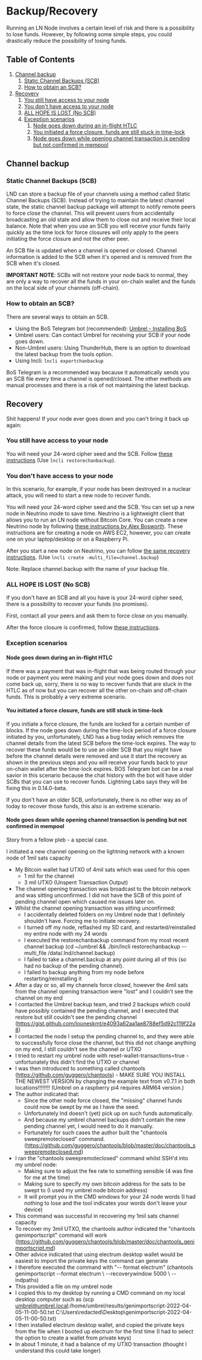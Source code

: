 # Backup/Recovery

Running an LN Node involves a certain level of risk and there is a possibility to lose funds. However, by following some simple steps, you could drastically reduce the possibility of losing funds.

## Table of Contents

1. [Channel backup](#channel-backup)
   1. [Static Channel Backups (SCB)](#static-channel-backups-scb)
   2. [How to obtain an SCB?](#how-to-obtain-an-scb)
2. [Recovery](#recovery)
   1. [You still have access to your node](#you-still-have-access-to-your-node)
   2. [You don't have access to your node](#you-dont-have-access-to-your-node)
   3. [ALL HOPE IS LOST (No SCB)](#all-hope-is-lost-no-scb)
   4. [Exception scenarios](#exception-scenarios)
      1. [Node goes down during an in-flight HTLC](#node-goes-down-during-an-in-flight-htlc)
      2. [You initiated a force closure, funds are still stuck in time-lock](#you-initiated-a-force-closure-funds-are-still-stuck-in-time-lock)
      3. [Node goes down while opening channel transaction is pending but not confirmed in mempool](#node-goes-down-while-opening-channel-transaction-is-pending-but-not-confirmed-in-mempool)

## Channel backup

### Static Channel Backups (SCB)

LND can store a backup file of your channels using a method called Static Channel Backups (SCB).
Instead of trying to maintain the latest channel state, the static channel backup package will attempt to notify remote peers to force close the channel. This will prevent users from accidentally broadcasting an old state and allow them to close out and receive their local balance. Note that when you use an SCB you will receive your funds fairly quickly as the time lock for force closures will only apply to the peers initiating the force closure and not the other peer.

An SCB file is updated when a channel is opened or closed. Channel information is added to the SCB when it's opened and is removed from the SCB when it's closed.

**IMPORTANT NOTE**: SCBs will not restore your node back to normal, they are only a way to recover all the funds in your on-chain wallet and the funds on the local side of your channels (off-chain).

### How to obtain an SCB?

There are several ways to obtain an SCB.

- Using the BoS Telegram bot (recommended): [Umbrel - Installing BoS](https://plebnet.wiki/wiki/Special:MyLanguage/Umbrel_-_Installing_BoS)
- Umbrel users: Can contact Umbrel for receiving your SCB if your node goes down.
- Non-Umbrel users: Using ThunderHub, there is an option to download the latest backup from the tools option.
- Using lncli: `lncli exportchanbackup`

BoS Telegram is a recommended way because it automatically sends you an SCB file every time a channel is opened/closed. The other methods are manual processes and there is a risk of not maintaining the latest backup.

## Recovery

Shit happens! If your node ever goes down and you can't bring it back up again:

### You still have access to your node

You will need your 24-word cipher seed and the SCB. Follow [these instructions](https://github.com/lightningnetwork/lnd/blob/master/docs/recovery.md#recovering-using-scbs) (Use `lncli restorechanbackup`).

### You don't have access to your node

In this scenario, for example, if your node has been destroyed in a nuclear attack, you will need to start a new node to recover funds.

You will need your 24-word cipher seed and the SCB. You can set up a new node in Neutrino mode to save time. Neutrino is a lightweight client that allows you to run an LN node without Bitcoin Core.
You can create a new Neutrino node by following [these instructions by Alex Bosworth](https://github.com/alexbosworth/ln-service). These instructions are for creating a node on AWS EC2, however, you can create one on your laptop/desktop or on a Raspberry Pi.

After you start a new node on Neutrino, you can follow [the same recovery instructions](https://github.com/lightningnetwork/lnd/blob/master/docs/recovery.md#recovering-using-scbs). (Use `lncli create -multi_file=channel.backup`)

Note: Replace channel.backup with the name of your backup file.

### ALL HOPE IS LOST (No SCB)

If you don't have an SCB and all you have is your 24-word cipher seed, there is a possibility to recover your funds (no promises).

First, contact all your peers and ask them to force close on you manually.

After the force closure is confirmed, follow [these instructions](https://github.com/guggero/chantools/blob/master/doc/chantools_genimportscript.md).

### Exception scenarios

#### Node goes down during an in-flight HTLC

If there was a payment that was in-flight that was being routed through your node or payment you were making and your node goes down and does not come back up, sorry, there is no way to recover funds that are stuck in the HTLC as of now but you can recover all the other on-chain and off-chain funds. This is probably a very extreme scenario.

#### You initiated a force closure, funds are still stuck in time-lock

If you initiate a force closure, the funds are locked for a certain number of blocks. If the node goes down during the time-lock period of a force closure initiated by you, unfortunately, LND has a bug today which removes the channel details from the latest SCB before the time-lock expires. The way to recover these funds would be to use an older SCB that you might have before the channel details were removed and use it start the recovery as shown in the previous steps and you will receive your funds back to your on-chain wallet after the time-lock expires. BOS Telegram bot can be a real savior in this scenario because the chat history with the bot will have older SCBs that you can use to recover funds. Lightning Labs says they will be fixing this in 0.14.0-beta.

If you don't have an older SCB, unfortunately, there is no other way as of today to recover those funds, this also is an extreme scenario.

#### Node goes down while opening channel transaction is pending but not confirmed in mempool

Story from a fellow pleb - a special case.

I initiated a new channel opening on the lightning network with a known node of 1mil sats capacity
- My Bitcoin wallet had UTXO of 4mil sats which was used for this open
  - 1 mil for the channel
  - 3 mil UTXO (Unspent Transaction Output)
- The channel opening transaction was broadcast to the bitcoin network and was sitting unconfirmed. I did not have the SCB of this point of pending channel open which caused me issues later on.
- Whilst the channel opening transaction was sitting unconfirmed:
  - I accidentally deleted folders on my Umbrel node that I definitely shouldn't have. Forcing me to initiate recovery.
  - I turned off my node, reflashed my SD card, and restarted/reinstalled my entire node with my 24 words
  - I executed the restorechanbackup command from my most recent channel backup (cd ~/umbrel && ./bin/lncli restorechanbackup --multi_file /data/.lnd/channel.backup)
  - I failed to take a channel.backup at any point during all of this (so had no backup of the pending channel).
  - I failed to backup anything from my node before restarting/reinstalling it
- After a day or so, all my channels force closed, however the 4mil sats from the channel opening transaction were "lost" and I couldn't see the channel on my end
- I contacted the Umbrel backup team, and tried 2 backups which could have possibly contained the pending channel, and I executed that restore but still couldn't see the pending channel (https://gist.github.com/louneskmt/e4093a62aa1ae8788ef5d92c119f22a8)
- I contacted the node I setup the pending channel to, and they were able to successfully force close the channel, but this did not change anything on my end, I still couldn't see the channel or UTXO
- I tried to restart my umbrel node with reset-wallet-transactions=true - unfortunately this didn't find the UTXO or channel
- I was then introduced to something called chantools (https://github.com/guggero/chantools) - MAKE SURE YOU INSTALL THE NEWEST VERSION by changing the example text from v0.7.1 in both locations!!!!!!!! (Umbrel on a raspberry pi4 requires ARM64 version.)
- The author indicated that:
  - Since the other node force closed, the "missing" channel funds could now be swept by me as I have the seed.
  - Unfortunately lnd doesn't (yet) pick up on such funds automatically.
  - And because my umbrel channel backups didn't contain the new pending channel yet, I would need to do it manually.
  - Fortunately for such cases the author built the "chantools sweepremoteclosed" command. (https://github.com/guggero/chantools/blob/master/doc/chantools_sweepremoteclosed.md)
- I ran the "chantools sweepremoteclosed" command whilst SSH'd into my umbrel node:
  - Making sure to adjust the fee rate to something sensible (4 was fine for me at the time)
  - Making sure to specify my own bitcoin address for the sats to be swept to (I used my umbrel node bitcoin address)
  - It will prompt you in the CMD windows for your 24 node words (I had nothing to lose and the tool indicates your words don't leave your device)
- This command was successful in recovering my 1mil sats channel capacity
- To recover my 3mil UTXO, the chantools author indicated the "chantools genimportscript" command will work (https://github.com/guggero/chantools/blob/master/doc/chantools_genimportscript.md)
- Other advice indicated that using electrum desktop wallet would be easiest to import the private keys the command can generate
- I therefore executed the command with "-- format electrum" (chantools genimportscript --format electrum \ --recoverywindow 5000 \ --lndpaths)
- This provided a file on my umbrel node
- I copied this to my desktop by running a CMD command on my local desktop computer such as (scp umbrel@umbrel.local:/home/umbrel/results/genimportscript-2022-04-05-11-00-50.txt C:\Users\redacted\Desktop\genimportscript-2022-04-05-11-00-50.txt)
- I then installed electrum desktop wallet, and copied the private keys from the file when I booted up electrum for the first time (I had to select the option to create a wallet from private keys)
- In about 1 minute, it had a balance of my UTXO transaction (thought I understand this could take longer)
